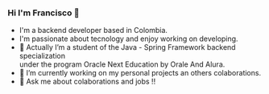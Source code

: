 ### Hi I'm Francisco 👋

- I'm a backend developer based in Colombia. <br>
- I'm passionate about tecnology and enjoy working on developing.
- 🌱 Actually I’m a student of the Java - Spring Framework backend specialization <br>
  under the program Oracle Next Education by Orale And Alura.
- 🔭 I’m currently working on my personal projects an others colaborations.
-  💬 Ask me about colaborations and jobs !!
<!--
**devfporrasnieto04/devfporrasnieto04** is a ✨ _special_ ✨ repository because its `README.md` (this file) appears on your GitHub profile.

Here are some ideas to get you started:

- 🔭 I’m currently working on ...
- 🌱 I’m currently learning ...
- 👯 I’m looking to collaborate on ...
- 🤔 I’m looking for help with ...
- 💬 Ask me about ...
- 📫 How to reach me: ...
- 😄 Pronouns: ...
- ⚡ Fun fact: ...
-->
